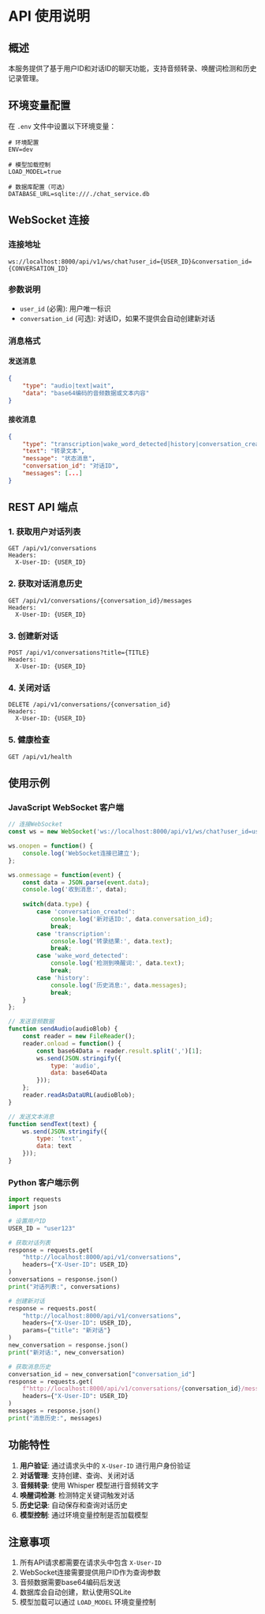 # API 使用说明

## 概述

本服务提供了基于用户ID和对话ID的聊天功能，支持音频转录、唤醒词检测和历史记录管理。

## 环境变量配置

在 `.env` 文件中设置以下环境变量：

```env
# 环境配置
ENV=dev

# 模型加载控制
LOAD_MODEL=true

# 数据库配置（可选）
DATABASE_URL=sqlite:///./chat_service.db
```

## WebSocket 连接

### 连接地址
```
ws://localhost:8000/api/v1/ws/chat?user_id={USER_ID}&conversation_id={CONVERSATION_ID}
```

### 参数说明
- `user_id` (必需): 用户唯一标识
- `conversation_id` (可选): 对话ID，如果不提供会自动创建新对话

### 消息格式

#### 发送消息
```json
{
    "type": "audio|text|wait",
    "data": "base64编码的音频数据或文本内容"
}
```

#### 接收消息
```json
{
    "type": "transcription|wake_word_detected|history|conversation_created|error",
    "text": "转录文本",
    "message": "状态消息",
    "conversation_id": "对话ID",
    "messages": [...]
}
```

## REST API 端点

### 1. 获取用户对话列表
```http
GET /api/v1/conversations
Headers:
  X-User-ID: {USER_ID}
```

### 2. 获取对话消息历史
```http
GET /api/v1/conversations/{conversation_id}/messages
Headers:
  X-User-ID: {USER_ID}
```

### 3. 创建新对话
```http
POST /api/v1/conversations?title={TITLE}
Headers:
  X-User-ID: {USER_ID}
```

### 4. 关闭对话
```http
DELETE /api/v1/conversations/{conversation_id}
Headers:
  X-User-ID: {USER_ID}
```

### 5. 健康检查
```http
GET /api/v1/health
```

## 使用示例

### JavaScript WebSocket 客户端

```javascript
// 连接WebSocket
const ws = new WebSocket('ws://localhost:8000/api/v1/ws/chat?user_id=user123&conversation_id=conv456');

ws.onopen = function() {
    console.log('WebSocket连接已建立');
};

ws.onmessage = function(event) {
    const data = JSON.parse(event.data);
    console.log('收到消息:', data);
    
    switch(data.type) {
        case 'conversation_created':
            console.log('新对话ID:', data.conversation_id);
            break;
        case 'transcription':
            console.log('转录结果:', data.text);
            break;
        case 'wake_word_detected':
            console.log('检测到唤醒词:', data.text);
            break;
        case 'history':
            console.log('历史消息:', data.messages);
            break;
    }
};

// 发送音频数据
function sendAudio(audioBlob) {
    const reader = new FileReader();
    reader.onload = function() {
        const base64Data = reader.result.split(',')[1];
        ws.send(JSON.stringify({
            type: 'audio',
            data: base64Data
        }));
    };
    reader.readAsDataURL(audioBlob);
}

// 发送文本消息
function sendText(text) {
    ws.send(JSON.stringify({
        type: 'text',
        data: text
    }));
}
```

### Python 客户端示例

```python
import requests
import json

# 设置用户ID
USER_ID = "user123"

# 获取对话列表
response = requests.get(
    "http://localhost:8000/api/v1/conversations",
    headers={"X-User-ID": USER_ID}
)
conversations = response.json()
print("对话列表:", conversations)

# 创建新对话
response = requests.post(
    "http://localhost:8000/api/v1/conversations",
    headers={"X-User-ID": USER_ID},
    params={"title": "新对话"}
)
new_conversation = response.json()
print("新对话:", new_conversation)

# 获取消息历史
conversation_id = new_conversation["conversation_id"]
response = requests.get(
    f"http://localhost:8000/api/v1/conversations/{conversation_id}/messages",
    headers={"X-User-ID": USER_ID}
)
messages = response.json()
print("消息历史:", messages)
```

## 功能特性

1. **用户验证**: 通过请求头中的 `X-User-ID` 进行用户身份验证
2. **对话管理**: 支持创建、查询、关闭对话
3. **音频转录**: 使用 Whisper 模型进行音频转文字
4. **唤醒词检测**: 检测特定关键词触发对话
5. **历史记录**: 自动保存和查询对话历史
6. **模型控制**: 通过环境变量控制是否加载模型

## 注意事项

1. 所有API请求都需要在请求头中包含 `X-User-ID`
2. WebSocket连接需要提供用户ID作为查询参数
3. 音频数据需要base64编码后发送
4. 数据库会自动创建，默认使用SQLite
5. 模型加载可以通过 `LOAD_MODEL` 环境变量控制
